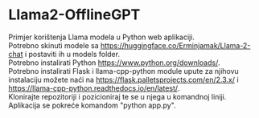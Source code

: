 # Llama2-OfflineGPT
Primjer korištenja Llama modela u Python web aplikaciji. <br />
Potrebno skinuti modele sa https://huggingface.co/Erminjamak/Llama-2-chat i postaviti ih u models folder. <br />
Potrebno instalirati Python https://www.python.org/downloads/. <br />
Potrebno instalirati Flask i llama-cpp-python module upute za njihovu instalaciju možete naći na https://flask.palletsprojects.com/en/2.3.x/ i https://llama-cpp-python.readthedocs.io/en/latest/. <br />
Klonirajte repozitoriji i pozicioniraj te se u njega u komandnoj liniji. <br />
Aplikacija se pokreće komandom "python app.py".


